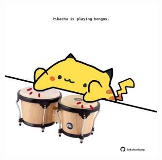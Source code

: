 <!-- built at 20/01/2025, 04:00:39 UTC -->
<p align="center">
  <img width="500" height="500" src="./ReadmeImage.svg">
</p>
